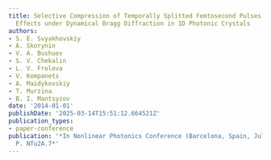 ```yaml
---
title: Selective Compression of Temporally Splitted Femtosecond Pulses and Nonlinear
  Effects under Dynamical Bragg Diffraction in 1D Photonic Crystals
authors:
- S. E. Svyakhovskiy
- A. Skorynin
- V. A. Bushuev
- S. V. Chekalin
- L. V. Frolova
- V. Kompanets
- A. Maidykovskiy
- T. Murzina
- B. I. Mantsyzov
date: '2014-01-01'
publishDate: '2025-03-14T15:51:12.664521Z'
publication_types:
- paper-conference
publication: '*In Nonlinear Photonics Conference (Barcelona, Spain, July 27-31, 2014),
  P. NTu2A.7*'
---
```

